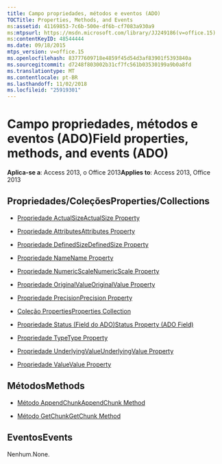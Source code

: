 ```yaml
---
title: Campo propriedades, métodos e eventos (ADO)
TOCTitle: Properties, Methods, and Events
ms:assetid: 41169853-7c6b-500e-df6b-cf7083a930a9
ms:mtpsurl: https://msdn.microsoft.com/library/JJ249186(v=office.15)
ms:contentKeyID: 48544444
ms.date: 09/18/2015
mtps_version: v=office.15
ms.openlocfilehash: 83777609718e4859f45d54d3af83901f5393840a
ms.sourcegitcommit: d7248f803002b31cf7fc561b03530199a9b0a8fd
ms.translationtype: MT
ms.contentlocale: pt-BR
ms.lasthandoff: 11/02/2018
ms.locfileid: "25919301"
---
```

# <a name="field-properties-methods-and-events-ado"></a><span data-ttu-id="158b1-102">Campo propriedades, métodos e eventos (ADO)</span><span class="sxs-lookup"><span data-stu-id="158b1-102">Field properties, methods, and events (ADO)</span></span>


<span data-ttu-id="158b1-103">**Aplica-se a**: Access 2013, o Office 2013</span><span class="sxs-lookup"><span data-stu-id="158b1-103">**Applies to**: Access 2013, Office 2013</span></span>

## <a name="propertiescollections"></a><span data-ttu-id="158b1-104">Propriedades/Coleções</span><span class="sxs-lookup"><span data-stu-id="158b1-104">Properties/Collections</span></span>

- [<span data-ttu-id="158b1-105">Propriedade ActualSize</span><span class="sxs-lookup"><span data-stu-id="158b1-105">ActualSize Property</span></span>](actualsize-property-ado.md)

- [<span data-ttu-id="158b1-106">Propriedade Attributes</span><span class="sxs-lookup"><span data-stu-id="158b1-106">Attributes Property</span></span>](attributes-property-ado.md)

- [<span data-ttu-id="158b1-107">Propriedade DefinedSize</span><span class="sxs-lookup"><span data-stu-id="158b1-107">DefinedSize Property</span></span>](definedsize-property-ado.md)

- [<span data-ttu-id="158b1-108">Propriedade Name</span><span class="sxs-lookup"><span data-stu-id="158b1-108">Name Property</span></span>](name-property-ado.md)

- [<span data-ttu-id="158b1-109">Propriedade NumericScale</span><span class="sxs-lookup"><span data-stu-id="158b1-109">NumericScale Property</span></span>](numericscale-property-ado.md)

- [<span data-ttu-id="158b1-110">Propriedade OriginalValue</span><span class="sxs-lookup"><span data-stu-id="158b1-110">OriginalValue Property</span></span>](originalvalue-property-ado.md)

- [<span data-ttu-id="158b1-111">Propriedade Precision</span><span class="sxs-lookup"><span data-stu-id="158b1-111">Precision Property</span></span>](precision-property-ado.md)

- [<span data-ttu-id="158b1-112">Coleção Properties</span><span class="sxs-lookup"><span data-stu-id="158b1-112">Properties Collection</span></span>](properties-collection-ado.md)

- [<span data-ttu-id="158b1-113">Propriedade Status (Field do ADO)</span><span class="sxs-lookup"><span data-stu-id="158b1-113">Status Property (ADO Field)</span></span>](status-property-ado-field.md)

- [<span data-ttu-id="158b1-114">Propriedade Type</span><span class="sxs-lookup"><span data-stu-id="158b1-114">Type Property</span></span>](type-property-ado.md)

- [<span data-ttu-id="158b1-115">Propriedade UnderlyingValue</span><span class="sxs-lookup"><span data-stu-id="158b1-115">UnderlyingValue Property</span></span>](underlyingvalue-property-ado.md)

- [<span data-ttu-id="158b1-116">Propriedade Value</span><span class="sxs-lookup"><span data-stu-id="158b1-116">Value Property</span></span>](value-property-ado.md)

## <a name="methods"></a><span data-ttu-id="158b1-117">Métodos</span><span class="sxs-lookup"><span data-stu-id="158b1-117">Methods</span></span>

- [<span data-ttu-id="158b1-118">Método AppendChunk</span><span class="sxs-lookup"><span data-stu-id="158b1-118">AppendChunk Method</span></span>](appendchunk-method-ado.md)

- [<span data-ttu-id="158b1-119">Método GetChunk</span><span class="sxs-lookup"><span data-stu-id="158b1-119">GetChunk Method</span></span>](getchunk-method-ado.md)

## <a name="events"></a><span data-ttu-id="158b1-120">Eventos</span><span class="sxs-lookup"><span data-stu-id="158b1-120">Events</span></span>

<span data-ttu-id="158b1-121">Nenhum.</span><span class="sxs-lookup"><span data-stu-id="158b1-121">None.</span></span>

